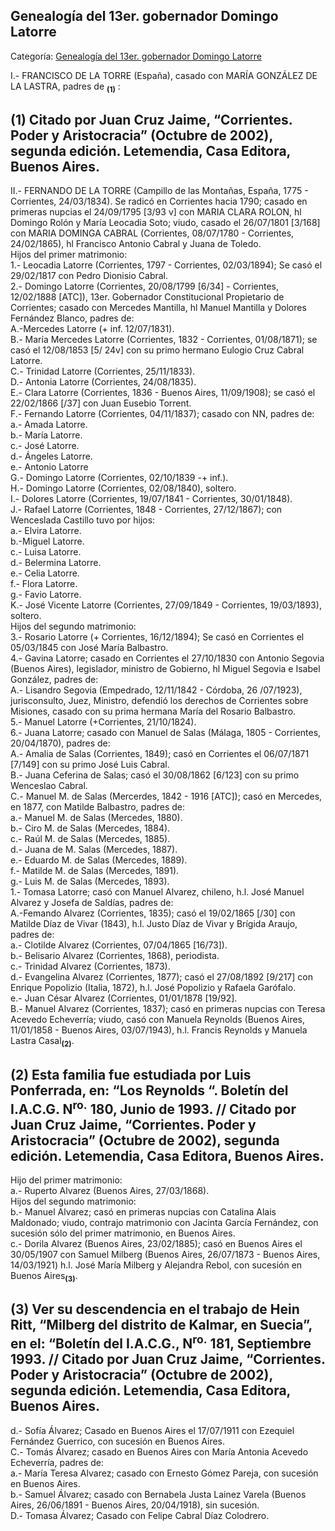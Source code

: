 ## Genealogía del 13er. gobernador Domingo Latorre

Categoría: [Genealogía del 13er. gobernador Domingo Latorre](http://descubrircorrientes.com.ar/2012/index.php/4642-historia-desde-1814-hasta-la-guerra-de-la-triple-alianza/de-beron-de-astrada-a-latorre-guerra-contra-la-dictadura-rosista-1837-1852/destitucion-de-virasoro-domingo-latorre-gobernador/genealogia-del-13er-gobernador-domingo-latorre)

I.- FRANCISCO DE LA TORRE (España), casado con MARÍA GONZÁLEZ DE LA LASTRA, padres de <sub><strong><span><span>(1)</span></span></strong></sub> :

## **(1) Citado por Juan Cruz Jaime, “Corrientes. Poder y Aristocracia” (Octubre de 2002), segunda edición. Letemendia, Casa Editora, Buenos Aires.**

II.- FERNANDO DE LA TORRE (Campillo de las Montañas, España, 1775 - Corrientes, 24/03/1834). Se radicó en Corrientes hacia 1790; casado en primeras nupcias el 24/09/1795 \[3/93 v\] con MARIA CLARA ROLON, hl Domingo Rolón y María Leocadia Soto; viudo, casado el 26/07/1801 \[3/168\] con MARIA DOMINGA CABRAL (Corrientes, 08/07/1780 - Corrientes, 24/02/1865), hl Francisco Antonio Cabral y Juana de Toledo.  
Hijos del primer matrimonio:  
1.- Leocadia Latorre (Corrientes, 1797 - Corrientes, 02/03/1894); Se casó el 29/02/1817 con Pedro Dionisio Cabral.  
2.- Domingo Latorre (Corrientes, 20/08/1799 \[6/34\] - Corrientes, 12/02/1888 \[ATC\]), 13er. Gobernador Constitucional Propietario de Corrientes; casado con Mercedes Mantilla, hl Manuel Mantilla y Dolores Fernández Blanco, padres de:  
A.-Mercedes Latorre (+ inf. 12/07/1831).  
B.- María Mercedes Latorre (Corrientes, 1832 - Corrientes, 01/08/1871); se casó el 12/08/1853 \[5/ 24v\] con su primo hermano Eulogio Cruz Cabral Latorre.  
C.- Trinidad Latorre (Corrientes, 25/11/1833).  
D.- Antonia Latorre (Corrientes, 24/08/1835).  
E.- Clara Latorre (Corrientes, 1836 - Buenos Aires, 11/09/1908); se casó el 22/02/1866 \[/37\] con Juan Eusebio Torrent.  
F.- Fernando Latorre (Corrientes, 04/11/1837); casado con NN, padres de:  
a.- Amada Latorre.  
b.- María Latorre.  
c.- José Latorre.  
d.- Ángeles Latorre.  
e.- Antonio Latorre  
G.- Domingo Latorre (Corrientes, 02/10/1839 -+ inf.).  
H.- Domingo Latorre (Corrientes, 02/08/1840), soltero.  
I.- Dolores Latorre (Corrientes, 19/07/1841 - Corrientes, 30/01/1848).  
J.- Rafael Latorre (Corrientes, 1848 - Corrientes, 27/12/1867); con Wenceslada Castillo tuvo por hijos:  
a.- Elvira Latorre.  
b.-Miguel Latorre.  
c.- Luisa Latorre.  
d.- Belermina Latorre.  
e.- Celia Latorre.  
f.- Flora Latorre.  
g.- Favio Latorre.  
K.- José Vicente Latorre (Corrientes, 27/09/1849 - Corrientes, 19/03/1893), soltero.  
Hijos del segundo matrimonio:  
3.- Rosario Latorre (+ Corrientes, 16/12/1894); Se casó en Corrientes el 05/03/1845 con José María Balbastro.  
4.- Gavina Latorre; casado en Corrientes el 27/10/1830 con Antonio Segovia (Buenos Aires), legislador, ministro de Gobierno, hl Miguel Segovia e Isabel González, padres de:  
A.- Lisandro Segovia (Empedrado, 12/11/1842 - Córdoba, 26 /07/1923), jurisconsulto, Juez, Ministro, defendió los derechos de Corrientes sobre Misiones, casado con su prima hermana María del Rosario Balbastro.  
5.- Manuel Latorre (+Corrientes, 21/10/1824).  
6.- Juana Latorre; casado con Manuel de Salas (Málaga, 1805 - Corrientes, 20/04/1870), padres de:  
A.- Amalia de Salas (Corrientes, 1849); casó en Corrientes el 06/07/1871 \[7/149\] con su primo José Luis Cabral.  
B.- Juana Ceferina de Salas; casó el 30/08/1862 \[6/123\] con su primo Wenceslao Cabral.  
C.- Manuel M. de Salas (Mercerdes, 1842 - 1916 \[ATC\]); casó en Mercedes, en 1877, con Matilde Balbastro, padres de:  
a.- Manuel M. de Salas (Mercedes, 1880).  
b.- Ciro M. de Salas (Mercedes, 1884).  
c.- Raúl M. de Salas (Mercedes, 1885).  
d.- Juana de M. Salas (Mercedes, 1887).  
e.- Eduardo M. de Salas (Mercedes, 1889).  
f.- Matilde M. de Salas (Mercedes, 1891).  
g.- Luis M. de Salas (Mercedes, 1893).  
1.- Tomasa Latorre; casó con Manuel Alvarez, chileno, h.l. José Manuel Alvarez y Josefa de Saldías, padres de:  
A.-Femando Alvarez (Corrientes, 1835); casó el 19/02/1865 \[/30\] con Matilde Díaz de Vivar (1843), h.l. Justo Díaz de Vivar y Brígida Araujo, padres de:  
a.- Clotilde Alvarez (Corrientes, 07/04/1865 \[16/73\]).  
b.- Belisario Alvarez (Corrientes, 1868), periodista.  
c.- Trinidad Alvarez (Corrientes, 1873).  
d.- Evangelina Alvarez (Corrientes, 1877); casó el 27/08/1892 \[9/217\] con Enrique Popolizio (Italia, 1872), h.l. José Popolizio y Rafaela Garófalo.  
e.- Juan César Alvarez (Corrientes, 01/01/1878 \[19/92\].  
B.- Manuel Alvarez (Corrientes, 1837); casó en primeras nupcias con Teresa Acevedo Echeverría; viudo, casó con Manuela Reynolds (Buenos Aires, 11/01/1858 - Buenos Aires, 03/07/1943), h.l. Francis Reynolds y Manuela Lastra Casal<sub><strong>(2)</strong></sub>.

## **(2) Esta familia fue estudiada por Luis Ponferrada, en: “Los Reynolds “. Boletín del I.A.C.G. N<sup>ro.</sup> 180, Junio de 1993. // Citado por Juan Cruz Jaime, “Corrientes. Poder y Aristocracia” (Octubre de 2002), segunda edición. Letemendia, Casa Editora, Buenos Aires.**

Hijo del primer matrimonio:  
a.- Ruperto Alvarez (Buenos Aires, 27/03/1868).  
Hijos del segundo matrimonio:  
b.- Manuel Alvarez; casó en primeras nupcias con Catalina Alais Maldonado; viudo, contrajo matrimonio con Jacinta García Fernández, con sucesión sólo del primer matrimonio, en Buenos Aires.  
c.- Dorila Alvarez (Buenos Aires, 23/02/1885); casó en Buenos Aires el 30/05/1907 con Samuel Milberg (Buenos Aires, 26/07/1873 - Buenos Aires, 14/03/1921) h.l. José María Milberg y Alejandra Rebol, con sucesión en Buenos Aires<sub><strong>(3)</strong></sub>.

## **(3) Ver su descendencia en el trabajo de Hein Ritt, “Milberg del distrito de Kalmar, en Suecia”, en el: “Boletín del I.A.C.G., N<sup>ro.</sup> 181, Septiembre 1993. // Citado por Juan Cruz Jaime, “Corrientes. Poder y Aristocracia” (Octubre de 2002), segunda edición. Letemendia, Casa Editora, Buenos Aires.**

d.- Sofía Álvarez; Casado en Buenos Aires el 17/07/1911 con Ezequiel Fernández Guerrico, con sucesión en Buenos Aires.  
C.- Tomás Álvarez; casado en Buenos Aires con María Antonia Acevedo Echeverría, padres de:  
a.- María Teresa Alvarez; casado con Ernesto Gómez Pareja, con sucesión en Buenos Aires.  
b.- Samuel Álvarez; casado con Bernabela Justa Lainez Varela (Buenos Aires, 26/06/1891 - Buenos Aires, 20/04/1918), sin sucesión.  
D.- Tomasa Álvarez; Casado con Felipe Cabral Díaz Colodrero.